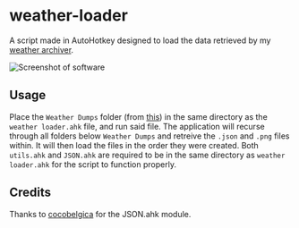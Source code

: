 # weather-loader
A script made in AutoHotkey designed to load the data retrieved by my [weather archiver](https://github.com/Clean-Hands/weather-archiver).

![Screenshot of software](https://imgur.com/T3t8WfJ.png)

## Usage
Place the `Weather Dumps` folder (from [this](https://github.com/Clean-Hands/weather-archiver)) in the same directory as the `weather loader.ahk` file, and run said file. The application will recurse through all folders below `Weather Dumps` and retreive the `.json` and `.png` files within. It will then load the files in the order they were created. Both `utils.ahk` and `JSON.ahk` are required to be in the same directory as `weather loader.ahk` for the script to function properly.

## Credits
Thanks to [cocobelgica](https://github.com/cocobelgica) for the JSON.ahk module.

